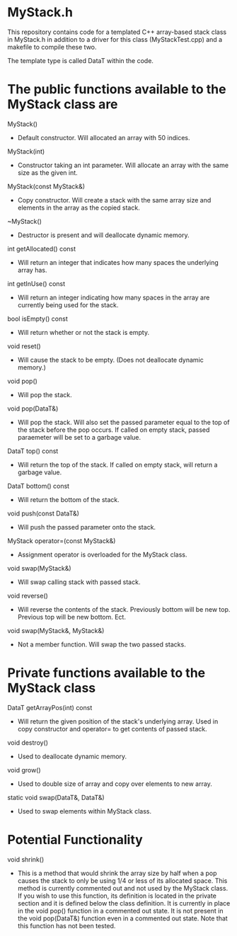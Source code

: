 # MyStack.h
This repository contains code for a templated C++ array-based stack class in MyStack.h in addition to a driver for this class (MyStackTest.cpp) and a makefile to compile these two.

The template type is called DataT within the code.

# The public functions available to the MyStack class are

MyStack()
  - Default constructor. Will allocated an array with 50 indices.

MyStack(int)
  - Constructor taking an int parameter. Will allocate an array with the same size as the given int.

MyStack(const MyStack&)
  - Copy constructor. Will create a stack with the same array size and elements in the array as the copied stack.

~MyStack()
  - Destructor is present and will deallocate dynamic memory.

int getAllocated() const
  - Will return an integer that indicates how many spaces the underlying array has.

int getInUse() const
  - Will return an integer indicating how many spaces in the array are currently being used for the stack.

bool isEmpty() const
  - Will return whether or not the stack is empty.

void reset()
  - Will cause the stack to be empty. (Does not deallocate dynamic memory.)

void pop()
  - Will pop the stack.

void pop(DataT&)
  - Will pop the stack. Will also set the passed parameter equal to the top of the stack before the pop occurs. If called on empty stack, passed paraemeter will be set to a garbage value.

DataT top() const
  - Will return the top of the stack. If called on empty stack, will return a garbage value.

DataT bottom() const
  - Will return the bottom of the stack.

void push(const DataT&)
  - Will push the passed parameter onto the stack.

MyStack operator=(const MyStack&)
  - Assignment operator is overloaded for the MyStack class. 

void swap(MyStack&)
  - Will swap calling stack with passed stack.

void reverse()
  - Will reverse the contents of the stack. Previously bottom will be new top. Previous top will be new bottom. Ect.

void swap(MyStack&, MyStack&)
  - Not a member function. Will swap the two passed stacks.

# Private functions available to the MyStack class

DataT getArrayPos(int) const
  - Will return the given position of the stack's underlying array. Used in copy constructor and operator= to get contents of passed stack.

void destroy()
  - Used to deallocate dynamic memory.

void grow()
  - Used to double size of array and copy over elements to new array.

static void swap(DataT&, DataT&)
  - Used to swap elements within MyStack class.

# Potential Functionality

void shrink()
  - This is a method that would shrink the array size by half when a pop causes the stack to only be using 1/4 or less of its allocated space. This method is currently commented out and not used by the MyStack class. If you wish to use this function, its definition is located in the private section and it is defined below the class definition. It is currently in place in the void pop() function in a commented out state. It is not present in the void pop(DataT&) function even in a commented out state. Note that this function has not been tested. 
